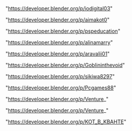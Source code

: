 "https://developer.blender.org/p/iodigital03"

"https://developer.blender.org/p/aimakot0"

"https://developer.blender.org/p/pspeducation"

"https://developer.blender.org/p/alinamarry"

"https://developer.blender.org/p/aravalii01"

"https://developer.blender.org/p/Goblininthevoid"

"https://developer.blender.org/p/sikiwa8297"

"https://developer.blender.org/p/Pcgames88"

"https://developer.blender.org/p/Venture_"

 
"https://developer.blender.org/p/Venture_"


"https://developer.blender.org/p/KOT_B_KBAHTE"


 
